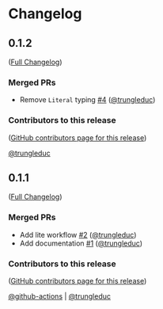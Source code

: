 # Changelog

<!-- <START NEW CHANGELOG ENTRY> -->

## 0.1.2

([Full Changelog](https://github.com/trungleduc/jupyter_app_launcher/compare/v0.1.1...126be69e271b681c370713ecb8ac87e05eb323c2))

### Merged PRs

- Remove `Literal` typing [#4](https://github.com/trungleduc/jupyter_app_launcher/pull/4) ([@trungleduc](https://github.com/trungleduc))

### Contributors to this release

([GitHub contributors page for this release](https://github.com/trungleduc/jupyter_app_launcher/graphs/contributors?from=2022-09-17&to=2022-09-18&type=c))

[@trungleduc](https://github.com/search?q=repo%3Atrungleduc%2Fjupyter_app_launcher+involves%3Atrungleduc+updated%3A2022-09-17..2022-09-18&type=Issues)

<!-- <END NEW CHANGELOG ENTRY> -->

## 0.1.1

([Full Changelog](https://github.com/trungleduc/jupyter_app_launcher/compare/v0.0.0...b20812f7fdcc2a880fd1db9c20a6b12c6824b085))

### Merged PRs

- Add lite workflow [#2](https://github.com/trungleduc/jupyter_app_launcher/pull/2) ([@trungleduc](https://github.com/trungleduc))
- Add documentation [#1](https://github.com/trungleduc/jupyter_app_launcher/pull/1) ([@trungleduc](https://github.com/trungleduc))

### Contributors to this release

([GitHub contributors page for this release](https://github.com/trungleduc/jupyter_app_launcher/graphs/contributors?from=2022-09-04&to=2022-09-17&type=c))

[@github-actions](https://github.com/search?q=repo%3Atrungleduc%2Fjupyter_app_launcher+involves%3Agithub-actions+updated%3A2022-09-04..2022-09-17&type=Issues) | [@trungleduc](https://github.com/search?q=repo%3Atrungleduc%2Fjupyter_app_launcher+involves%3Atrungleduc+updated%3A2022-09-04..2022-09-17&type=Issues)
